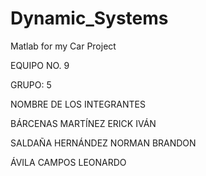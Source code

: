 # Dynamic_Systems
Matlab for my Car Project


EQUIPO NO. 9

GRUPO: 5


NOMBRE DE LOS INTEGRANTES 

BÁRCENAS MARTÍNEZ ERICK IVÁN

SALDAÑA HERNÁNDEZ NORMAN BRANDON 

ÁVILA CAMPOS LEONARDO
